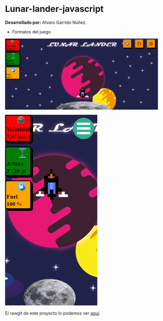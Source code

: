 # Lunar-lander-javascript

__Desarrollado por:__ Alvaro Garrido Núñez.

* Formatos del juego

![Version PC](https://github.com/Soontrax/Lunar-lander-javascript/blob/master/img/Lunar-Lander-pc.png)

![Version Móvil](https://github.com/Soontrax/Lunar-lander-javascript/blob/master/img/Lunar-Lander-mobile.png)

El rawgit de este proyecto lo podemos ver [aquí](https://rawgit.com/Soontrax/Lunar-lander-javascript/master/inicio.html).

